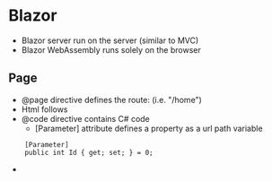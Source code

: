 # Blazor

- Blazor server run on the server (similar to MVC)
- Blazor WebAssembly runs solely on the browser

## Page
- @page directive defines the route:  (i.e. "/home")
- Html follows
- @code directive contains C# code
  * [Parameter] attribute defines a property as a url path variable
```
    [Parameter]
    public int Id { get; set; } = 0;
```
- 
